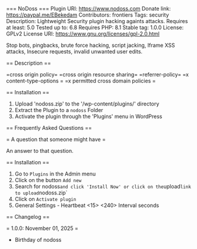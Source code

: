 === NoDoss ===
Plugin URI: https://www.nodoss.com
Donate link: https://paypal.me/EBekedam
Contributors: frontiers
Tags: security
Description: Lightweight Security plugin hacking againts attacks.
Requires at least: 5.0
Tested up to: 6.8
Requires PHP: 8.1
Stable tag: 1.0.0
License: GPLv2
License URI: https://www.gnu.org/licenses/gpl-2.0.html

Stop bots, pingbacks, brute force hacking, script jacking, Iframe XSS attacks, Insecure requests, invalid unwanted user edits. 

== Description ==

=cross origin policy=
=cross origin resource sharing=
=referrer-policy=
=x content-type-options =
=x permitted cross domain policies = 

== Installation ==

1. Upload 'nodoss.zip' to the '/wp-content/plugins/' directory
1. Extract the Plugin to a `nodoss` Folder
1. Activate the plugin through the 'Plugins' menu in WordPress

== Frequently Asked Questions ==

= A question that someone might have =

An answer to that question.


== Installation ==

1. Go to `Plugins` in the Admin menu
2. Click on the button `Add new`
3. Search for nodoss` and click 'Install Now' or click on the `upload` link to upload `nodoss.zip`
4. Click on `Activate plugin`
5. General Settings - Heartbeat <15> <240> Interval seconds 

== Changelog ==

= 1.0.0: November 01, 2025 =
* Birthday of nodoss
